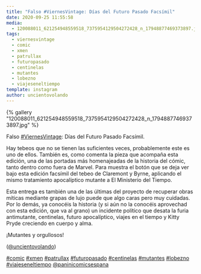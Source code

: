 ```yaml
---
title: "Falso #ViernesVintage: Días del Futuro Pasado Facsímil"
date: 2020-09-25 11:55:58
media: 
  - 120088011_621254948559518_7375954129504272428_n_17948877469373897.jpg
tags: 
  - viernesvintage
  - comic
  - xmen
  - patrullax
  - futuropasado
  - centinelas
  - mutantes
  - lobezno
  - viajeseneltiempo
template: instagram
author: uncientovolando
---
```


{% gallery "120088011_621254948559518_7375954129504272428_n_17948877469373897.jpg" %}

Falso [#ViernesVintage](/tags/viernesvintage): Días del Futuro Pasado Facsímil.

Hay tebeos que no se tienen las suficientes veces, probablemente este es uno de ellos. También es, como comenta la pieza que acompaña esta edición, una de las portadas más homenajeadas de la historia del cómic, tanto dentro como fuera de Marvel. Para muestra el botón que se deja ver bajo esta edición facsímil del tebeo de Claremont y Byrne, aplicando el mismo tratamiento apocalíptico mutante a El Ministerio del Tiempo.

Esta entrega es también una de las últimas del proyecto de recuperar obras míticas mediante grapas de lujo puede que algo caras pero muy cuidadas. Por lo demás, ya conocéis la historia (y si aún no la conocéis aprovechad con esta edición, que va al grano) un incidente político que desata la furia antimutante, centinelas, futuro apocalíptico, viajes en el tiempo y Kitty Pryde creciendo en cuerpo y alma.

¡Mutantes y orgullosos!

([@uncientovolando](https://instagram.com/uncientovolando))

[#comic](/tags/comic) [#xmen](/tags/xmen) [#patrullax](/tags/patrullax) [#futuropasado](/tags/futuropasado) [#centinelas](/tags/centinelas) [#mutantes](/tags/mutantes) [#lobezno](/tags/lobezno) [#viajeseneltiempo](/tags/viajeseneltiempo) [@paninicomicsespana](https://instagram.com/paninicomicsespana)
